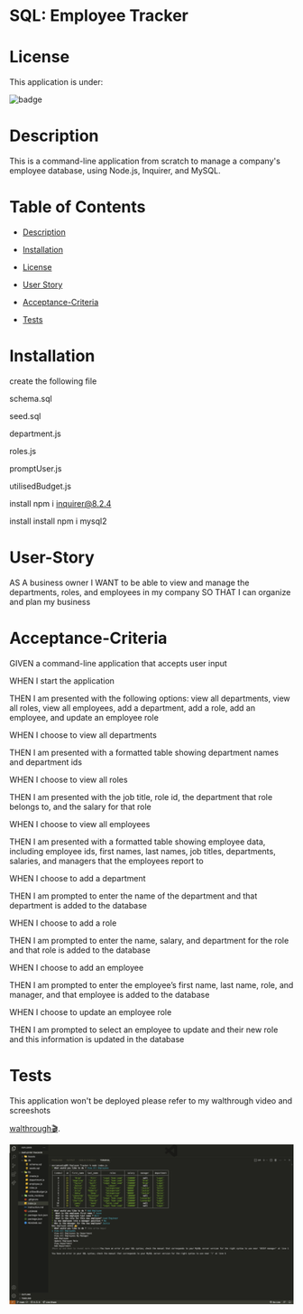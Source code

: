 # SQL: Employee Tracker

# License

This application is under:

![badge](https://img.shields.io/badge/License-MIT-green.svg)

# Description

This is a command-line application from scratch to manage a company's employee database, using Node.js, Inquirer, and MySQL.

# Table of Contents

- [Description](#description)

- [Installation](#installation)

- [License](#license)

- [User Story](#user-story)

- [Acceptance-Criteria](#acceptance-criteria)

- [Tests](#tests)

# Installation

create the following file

schema.sql

seed.sql

department.js

roles.js

promptUser.js 

utilisedBudget.js

install npm i inquirer@8.2.4

install install npm i mysql2

# User-Story


AS A business owner
I WANT to be able to view and manage the departments, roles, and employees in my company
SO THAT I can organize and plan my business


# Acceptance-Criteria

GIVEN a command-line application that accepts user input

WHEN I start the application

THEN I am presented with the following options: view all departments, view all roles, view all employees, add a department, add a role, add an 
employee, and update an employee role

WHEN I choose to view all departments

THEN I am presented with a formatted table showing department names and department ids

WHEN I choose to view all roles

THEN I am presented with the job title, role id, the department that role belongs to, and the salary for that role

WHEN I choose to view all employees

THEN I am presented with a formatted table showing employee data, including employee ids, first names, last names, job titles, departments, salaries, and managers that the employees report to

WHEN I choose to add a department

THEN I am prompted to enter the name of the department and that department is added to the database

WHEN I choose to add a role

THEN I am prompted to enter the name, salary, and department for the role and that role is added to the database

WHEN I choose to add an employee

THEN I am prompted to enter the employee’s first name, last name, role, and manager, and that employee is added to the database

WHEN I choose to update an employee role

THEN I am prompted to select an employee to update and their new role and this information is updated in the database

# Tests

This application won't be deployed please refer to my walthrough video and screeshots

[walthrough🎬](https://drive.google.com/file/d/1sQTharfTWabaVAmUykiVhR4jUW7JfyaZ/view).

![Alt text](<Screenshot 2023-08-15 at 10.55.43 pm.png>)